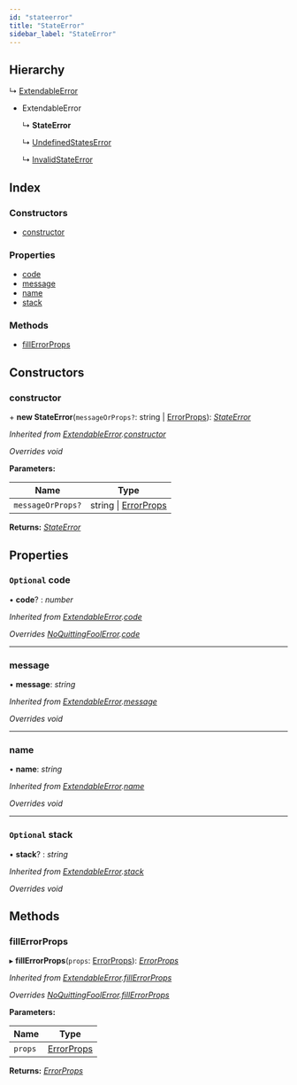 ```yaml
---
id: "stateerror"
title: "StateError"
sidebar_label: "StateError"
---
```


## Hierarchy

  ↳ [ExtendableError](extendableerror.md)

* ExtendableError

  ↳ **StateError**

  ↳ [UndefinedStatesError](undefinedstateserror.md)

  ↳ [InvalidStateError](invalidstateerror.md)

## Index

### Constructors

* [constructor](stateerror.md#constructor)

### Properties

* [code](stateerror.md#optional-code)
* [message](stateerror.md#message)
* [name](stateerror.md#name)
* [stack](stateerror.md#optional-stack)

### Methods

* [fillErrorProps](stateerror.md#fillerrorprops)

## Constructors

###  constructor

\+ **new StateError**(`messageOrProps?`: string | [ErrorProps](../modules/types.md#errorprops)): *[StateError](stateerror.md)*

*Inherited from [ExtendableError](extendableerror.md).[constructor](extendableerror.md#constructor)*

*Overrides void*

**Parameters:**

Name | Type |
------ | ------ |
`messageOrProps?` | string &#124; [ErrorProps](../modules/types.md#errorprops) |

**Returns:** *[StateError](stateerror.md)*

## Properties

### `Optional` code

• **code**? : *number*

*Inherited from [ExtendableError](extendableerror.md).[code](extendableerror.md#optional-code)*

*Overrides [NoQuittingFoolError](noquittingfoolerror.md).[code](noquittingfoolerror.md#optional-code)*

___

###  message

• **message**: *string*

*Inherited from [ExtendableError](extendableerror.md).[message](extendableerror.md#message)*

*Overrides void*

___

###  name

• **name**: *string*

*Inherited from [ExtendableError](extendableerror.md).[name](extendableerror.md#name)*

*Overrides void*

___

### `Optional` stack

• **stack**? : *string*

*Inherited from [ExtendableError](extendableerror.md).[stack](extendableerror.md#optional-stack)*

*Overrides void*

## Methods

###  fillErrorProps

▸ **fillErrorProps**(`props`: [ErrorProps](../modules/types.md#errorprops)): *[ErrorProps](../modules/types.md#errorprops)*

*Inherited from [ExtendableError](extendableerror.md).[fillErrorProps](extendableerror.md#fillerrorprops)*

*Overrides [NoQuittingFoolError](noquittingfoolerror.md).[fillErrorProps](noquittingfoolerror.md#fillerrorprops)*

**Parameters:**

Name | Type |
------ | ------ |
`props` | [ErrorProps](../modules/types.md#errorprops) |

**Returns:** *[ErrorProps](../modules/types.md#errorprops)*

